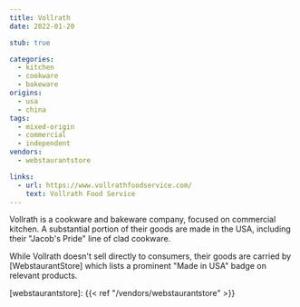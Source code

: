 ```yaml
---
title: Vollrath
date: 2022-01-20

stub: true

categories:
  - kitchen
  - cookware
  - bakeware
origins:
  - usa
  - china
tags:
  - mixed-origin
  - commercial
  - independent
vendors:
  - webstaurantstore

links:
  - url: https://www.vollrathfoodservice.com/
    text: Vollrath Food Service
---
```


Vollrath is a cookware and bakeware company, focused on commercial kitchen. A
substantial portion of their goods are made in the USA, including their "Jacob's
Pride" line of clad cookware.

While Vollrath doesn't sell directly to consumers, their goods are carried by
[WebstaurantStore] which lists a prominent "Made in USA" badge on relevant
products.

[webstaurantstore]: {{< ref "/vendors/webstaurantstore" >}}
